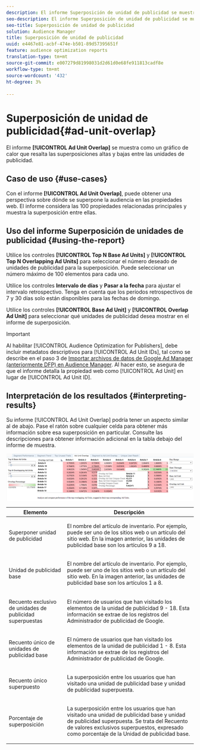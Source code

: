 ```yaml
---
description: El informe Superposición de unidad de publicidad se muestra como un gráfico de calor que resalta superposiciones altas y bajas entre las unidades de publicidad.
seo-description: El informe Superposición de unidad de publicidad se muestra como un gráfico de calor que resalta superposiciones altas y bajas entre las unidades de publicidad.
seo-title: Superposición de unidad de publicidad
solution: Audience Manager
title: Superposición de unidad de publicidad
uuid: e4467e81-acbf-474e-b501-89d57395651f
feature: audience optimization reports
translation-type: tm+mt
source-git-commit: e007279d81998031d2d61d0e68fe911813cadf8e
workflow-type: tm+mt
source-wordcount: '432'
ht-degree: 3%

---
```



# Superposición de unidad de publicidad{#ad-unit-overlap}

El informe **[!UICONTROL Ad Unit Overlap]** se muestra como un gráfico de calor que resalta las superposiciones altas y bajas entre las unidades de publicidad.

## Caso de uso {#use-cases}

Con el informe **[!UICONTROL Ad Unit Overlap]**, puede obtener una perspectiva sobre dónde se superpone la audiencia en las propiedades web. El informe considera las 100 propiedades relacionadas principales y muestra la superposición entre ellas.

## Uso del informe Superposición de unidades de publicidad {#using-the-report}

Utilice los controles **[!UICONTROL Top N Base Ad Units]** y **[!UICONTROL Top N Overlapping Ad Units]** para seleccionar el número deseado de unidades de publicidad para la superposición. Puede seleccionar un número máximo de 100 elementos para cada uno.

Utilice los controles **Intervalo de días** y **Pasar a la fecha** para ajustar el intervalo retrospectivo. Tenga en cuenta que los períodos retrospectivos de 7 y 30 días solo están disponibles para las fechas de domingo.

Utilice los controles **[!UICONTROL Base Ad Unit]** y **[!UICONTROL Overlap Ad Unit]** para seleccionar qué unidades de publicidad desea mostrar en el informe de superposición.

>[!IMPORTANT]
>
>Al habilitar [!UICONTROL Audience Optimization for Publishers], debe incluir metadatos descriptivos para [!UICONTROL Ad Unit IDs], tal como se describe en el paso 3 de [Importar archivos de datos de Google Ad Manager (anteriormente DFP) en Audience Manager](../../../reporting/audience-optimization-reports/aor-publishers/import-dfp.md). Al hacer esto, se asegura de que el informe detalla la propiedad web como [!UICONTROL Ad Unit] en lugar de [!UICONTROL Ad Unit ID].

## Interpretación de los resultados {#interpreting-results}

Su informe [!UICONTROL Ad Unit Overlap] podría tener un aspecto similar al de abajo. Pase el ratón sobre cualquier celda para obtener más información sobre esa superposición en particular. Consulte las descripciones para obtener información adicional en la tabla debajo del informe de muestra.

![](assets/publisher_ad_unit_overlap.png)

<table id="table_22340F45B1B94D3796174CB30A60E212"> 
 <thead> 
  <tr> 
   <th colname="col1" class="entry"> Elemento </th> 
   <th colname="col2" class="entry"> Descripción </th> 
  </tr>
 </thead>
 <tbody> 
  <tr> 
   <td colname="col1"> <p><span class="wintitle"> Superponer unidad de publicidad</span> </p> </td> 
   <td colname="col2"> <p>El nombre del artículo de inventario. Por ejemplo, puede ser uno de los sitios web o un artículo del sitio web. En la imagen anterior, las unidades de publicidad base son los artículos 9 a 18. </p> </td> 
  </tr> 
  <tr> 
   <td colname="col1"> <p><span class="wintitle"> Unidad de publicidad base</span> </p> </td> 
   <td colname="col2"> <p>El nombre del artículo de inventario. Por ejemplo, puede ser uno de los sitios web o un artículo del sitio web. En la imagen anterior, las unidades de publicidad base son los artículos 1 a 8. </p> </td> 
  </tr> 
  <tr> 
   <td colname="col1"> <p><span class="wintitle"> Recuento exclusivo de unidades de publicidad superpuestas</span> </p> </td> 
   <td colname="col2"> <p>El número de usuarios que han visitado los elementos de la unidad de publicidad 9 - 18. Esta información se extrae de los registros del Administrador de publicidad de Google. </p> </td> 
  </tr> 
  <tr> 
   <td colname="col1"> <p><span class="wintitle"> Recuento único de unidades de publicidad base</span> </p> </td> 
   <td colname="col2"> <p>El número de usuarios que han visitado los elementos de la unidad de publicidad 1 - 8. Esta información se extrae de los registros del Administrador de publicidad de Google. </p> </td> 
  </tr> 
  <tr> 
   <td colname="col1"> <p><span class="wintitle"> Recuento único superpuesto</span> </p> </td> 
   <td colname="col2"> <p>La superposición entre los usuarios que han visitado una <span class="wintitle"> unidad de publicidad base</span> y <span class="wintitle"> unidad de publicidad superpuesta</span>. </p> </td> 
  </tr> 
  <tr> 
   <td colname="col1"> <p><span class="wintitle"> Porcentaje de superposición</span> </p> </td> 
   <td colname="col2"> <p>La superposición entre los usuarios que han visitado una <span class="wintitle"> unidad de publicidad base</span> y <span class="wintitle"> unidad de publicidad superpuesta</span>. Se trata del <span class="wintitle"> Recuento de valores exclusivos superpuestos</span>, expresado como porcentaje de la <span class="wintitle"> Unidad de publicidad base</span>. </p> </td> 
  </tr> 
 </tbody> 
</table>
